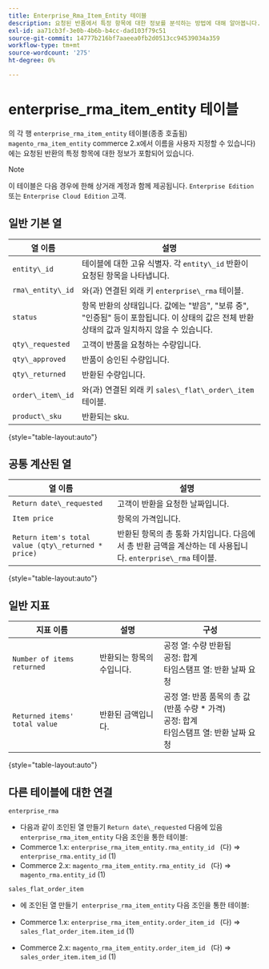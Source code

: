 ```yaml
---
title: Enterprise_Rma_Item_Entity 테이블
description: 요청된 반품에서 특정 항목에 대한 정보를 분석하는 방법에 대해 알아봅니다.
exl-id: aa71cb3f-3e0b-4b6b-b4cc-dad103f79c51
source-git-commit: 14777b216bf7aaeea0fb2d0513cc94539034a359
workflow-type: tm+mt
source-wordcount: '275'
ht-degree: 0%

---
```


# enterprise_rma_item_entity 테이블

의 각 행 `enterprise_rma_item_entity` 테이블(종종 호출됨) `magento_rma_item_entity` commerce 2.x에서 이름을 사용자 지정할 수 있습니다)에는 요청된 반환의 특정 항목에 대한 정보가 포함되어 있습니다.

>[!NOTE]
>
>이 테이블은 다음 경우에 한해 상거래 계정과 함께 제공됩니다. `Enterprise Edition` 또는 `Enterprise Cloud Edition` 고객.

## 일반 기본 열

| **열 이름** | **설명** |
|---|---|
| `entity\_id` | 테이블에 대한 고유 식별자. 각 `entity\_id` 반환이 요청된 항목을 나타냅니다. |
| `rma\_entity\_id` | 와(과) 연결된 외래 키 `enterprise\_rma` 테이블. |
| `status` | 항목 반환의 상태입니다. 값에는 &quot;받음&quot;, &quot;보류 중&quot;, &quot;인증됨&quot; 등이 포함됩니다. 이 상태의 값은 전체 반환 상태의 값과 일치하지 않을 수 있습니다. |
| `qty\_requested` | 고객이 반품을 요청하는 수량입니다. |
| `qty\_approved` | 반품이 승인된 수량입니다. |
| `qty\_returned` | 반환된 수량입니다. |
| `order\_item\_id` | 와(과) 연결된 외래 키 `sales\_flat\_order\_item` 테이블. |
| `product\_sku` | 반환되는 sku. |

{style="table-layout:auto"}

## 공통 계산된 열

| **열 이름** | **설명** |
|---|---|
| `Return date\_requested` | 고객이 반환을 요청한 날짜입니다. |
| `Item price` | 항목의 가격입니다. |
| `Return item's total value (qty\_returned * price)` | 반환된 항목의 총 통화 가치입니다. 다음에서 총 반환 금액을 계산하는 데 사용됩니다. `enterprise\_rma` 테이블. |

{style="table-layout:auto"}

## 일반 지표

| **지표 이름** | **설명** | **구성** |
|---|---|---|
| `Number of items returned` | 반환되는 항목의 수입니다. | 공정 열: 수량 반환됨<br>공정: 합계<br>타임스탬프 열: 반환 날짜 요청 |
| `Returned items' total value` | 반환된 금액입니다. | 공정 열: 반품 품목의 총 값(반품 수량 * 가격)<br>공정: 합계<br>타임스탬프 열: 반환 날짜 요청 |

{style="table-layout:auto"}

## 다른 테이블에 대한 연결

`enterprise_rma`

* 다음과 같이 조인된 열 만들기 `Return date\_requested` 다음에 있음 `enterprise_rma_item_entity` 다음 조인을 통한 테이블:
* Commerce 1.x: `enterprise_rma_item_entity.rma_entity_id ` (다) => `enterprise_rma.entity_id` (1)
* Commerce 2.x: `magento_rma_item_entity.rma_entity_id ` (다) => `magento_rma.entity_id` (1)

`sales_flat_order_item`

* 에 조인된 열 만들기  `enterprise_rma_item_entity` 다음 조인을 통한 테이블:

* Commerce 1.x: `enterprise_rma_item_entity.order_item_id ` (다) => `sales_flat_order_item.item_id` (1)
* Commerce 2.x: `magento_rma_item_entity.order_item_id ` (다) => `sales_order_item.item_id` (1)
